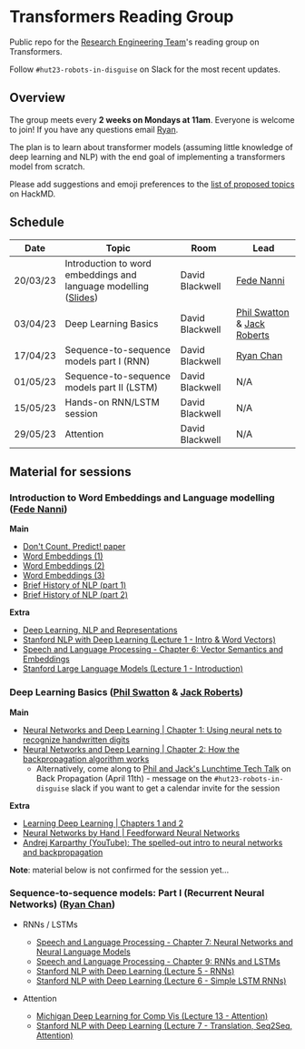 # Transformers Reading Group

Public repo for the [Research Engineering Team](https://www.turing.ac.uk/research-engineering)'s reading group on Transformers.

Follow `#hut23-robots-in-disguise` on Slack for the most recent updates.

## Overview

The group meets every <b>2 weeks on Mondays at 11am</b>. Everyone is welcome to join! If you have any questions email [Ryan](mailto:rchan@turing.ac.uk).

The plan is to learn about transformer models (assuming little knowledge of deep learning and NLP) with the end goal of implementing a transformers model from scratch.

Please add suggestions and emoji preferences to the [list of proposed topics](https://hackmd.io/NILcoBk1QquVNkDR6dbIBA) on HackMD.

## Schedule

|Date | Topic | Room | Lead |
| --- | ----- | ---- | ---- |
| 20/03/23 | Introduction to word embeddings and language modelling ([Slides](https://docs.google.com/presentation/d/1i56HKtjcdQFTxacxsjgya_giDx8Mv1xZn-IDNc_mK8I/edit?usp=sharing)) | David Blackwell | [Fede Nanni](https://github.com/fedenanni) |
| 03/04/23 | Deep Learning Basics | David Blackwell | [Phil Swatton](https://github.com/philswatton) & [Jack Roberts](https://github.com/jack89roberts) |
| 17/04/23 | Sequence-to-sequence models part I (RNN) | David Blackwell | [Ryan Chan](https://github.com/rchan26) |
| 01/05/23 | Sequence-to-sequence models part II (LSTM) | David Blackwell | N/A |
| 15/05/23 | Hands-on RNN/LSTM session | David Blackwell | N/A |
| 29/05/23 | Attention | David Blackwell | N/A |

## Material for sessions

### Introduction to Word Embeddings and Language modelling ([Fede Nanni](https://github.com/fedenanni))

**Main**
  - [Don't Count, Predict! paper](https://aclanthology.org/P14-1023.pdf)
  - [Word Embeddings (1)](https://www.ruder.io/word-embeddings-1/)
  - [Word Embeddings (2)](https://www.ruder.io/word-embeddings-softmax/)
  - [Word Embeddings (3)](https://www.ruder.io/secret-word2vec/)
  - [Brief History of NLP (part 1)](https://medium.com/@antoine.louis/a-brief-history-of-natural-language-processing-part-1-ffbcb937ebce)
  - [Brief History of NLP (part 2)](https://medium.com/@antoine.louis/a-brief-history-of-natural-language-processing-part-2-f5e575e8e37)

**Extra**
  - [Deep Learning, NLP and Representations](http://colah.github.io/posts/2014-07-NLP-RNNs-Representations/)
  - [Stanford NLP with Deep Learning (Lecture 1 - Intro & Word Vectors)](https://youtu.be/rmVRLeJRkl4)
  - [Speech and Language Processing - Chapter 6: Vector Semantics and Embeddings](https://web.stanford.edu/~jurafsky/slp3/6.pdf)
  - [Stanford Large Language Models (Lecture 1 - Introduction)](https://stanford-cs324.github.io/winter2022/lectures/introduction/)
  
### Deep Learning Basics ([Phil Swatton](https://github.com/philswatton) & [Jack Roberts](https://github.com/jack89roberts))

**Main**
  - [Neural Networks and Deep Learning | Chapter 1: Using neural nets to recognize handwritten digits](http://neuralnetworksanddeeplearning.com/chap1.html)
  - [Neural Networks and Deep Learning | Chapter 2: How the backpropagation algorithm works](http://neuralnetworksanddeeplearning.com/chap2.html)
    - Alternatively, come along to [Phil and Jack's Lunchtime Tech Talk](https://github.com/alan-turing-institute/DataScienceSkills/wiki/Lunchtime-Tech-Talks) on Back Propagation (April 11th) - message on the `#hut23-robots-in-disguise` slack if you want to get a calendar invite for the session

**Extra**
  - [Learning Deep Learning | Chapters 1 and 2](https://jack89roberts.github.io/learning-deep-learning/index.html)
  - [Neural Networks by Hand | Feedforward Neural Networks](https://philswatton.github.io/neural-networks-by-hand/feedforward-neural-network.html)
  - [Andrej Karparthy (YouTube): The spelled-out intro to neural networks and backpropagation](https://youtu.be/VMj-3S1tku0)

**Note**: material below is not confirmed for the session yet...

### Sequence-to-sequence models: Part I (Recurrent Neural Networks) ([Ryan Chan](https://github.com/rchan26))

- RNNs / LSTMs
  - [Speech and Language Processing - Chapter 7: Neural Networks and Neural Language Models](https://web.stanford.edu/~jurafsky/slp3/7.pdf)
  - [Speech and Language Processing - Chapter 9: RNNs and LSTMs](https://web.stanford.edu/~jurafsky/slp3/9.pdf)
  - [Stanford NLP with Deep Learning (Lecture 5 - RNNs)](https://youtu.be/PLryWeHPcBs)
  - [Stanford NLP with Deep Learning (Lecture 6 - Simple LSTM RNNs)](https://youtu.be/0LixFSa7yts)
  
- Attention
  - [Michigan Deep Learning for Comp Vis (Lecture 13 - Attention)](https://www.youtube.com/watch?v=YAgjfMR9R_M)
  - [Stanford NLP with Deep Learning (Lecture 7 - Translation, Seq2Seq, Attention)](https://youtu.be/wzfWHP6SXxY)
  
